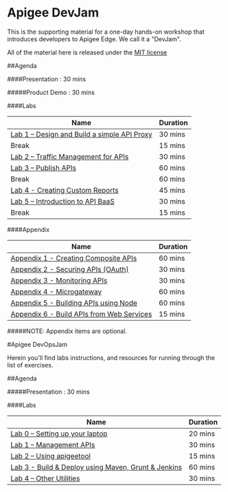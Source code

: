 # Apigee DevJam

This is the supporting material for a one-day hands-on workshop that introduces developers to  Apigee Edge. We call it a "DevJam". 

All of the material here is released under the [MIT license](LICENSE.md)

##Agenda

####Presentation : 30 mins

#####Product Demo : 30 mins

####Labs

| Name                                                                                                                                                                                                                      | Duration  |
|-------------------------------------------------------------------------------------------------------------------------------|---------      |
| [Lab 1 – Design and Build a simple API Proxy](./Lab%20Guides/Lab%201%20-%20Design%20and%20Build%20a%20simple%20API%20Proxy)   | 30 mins       |
| Break                                                                                                                         | 15 mins   |
| [Lab 2 – Traffic Management for APIs](./Lab%20Guides/Lab%202%20-%20Traffic%20Management%20for%20APIs)                                     | 30 mins   |
| [Lab 3 – Publish APIs](./Lab%20Guides/Lab%203%20-%20Publish%20APIs)                                                                                   | 60 mins       |
| Break                                                                                                                         | 60 mins   |
| [Lab 4 - Creating Custom Reports](./Lab%20Guides/Lab%204%20-%20Creating%20Custom%20Reports)                                   | 45 mins       |
| [Lab 5 – Introduction to API BaaS](./Lab%20Guides/Lab%205%20-%20Introduction%20to%20API%20BaaS%20(Backend-as-a-Service))      | 30 mins       |
| Break                                                                                                                         | 15 mins   |

####Appendix

| Name                                                                                                                                                                                                                      | Duration  |
|-------------------------------------------------------------------------------------------------------------------------------|---------      |
| [Appendix 1 - Creating Composite APIs](./Appendix/Appendix%201%20-%20Creating%20Composite%20APIs)                             | 60 mins       |
| [Appendix 2 - Securing APIs (OAuth)](./Appendix/Appendix%202%20-%20Securing%20APIs%20(OAuth))                                             | 30 mins   |
| [Appendix 3 - Monitoring APIs](./Appendix/Appendix%203%20-%20Monitoring%20APIs)                                                               | 30 mins       |
| [Appendix 4 - Microgateway](./Appendix/Appendix%204%20-%20Microgateway)                                                           | 60 mins   |
| [Appendix 5 - Building APIs using Node](./Appendix/Appendix%205%20-%20Building%20APIs%20using%20Node.js)                              | 60 mins       |
| [Appendix 6 - Build APIs from Web Services](./Appendix/Appendix%206%20-%20Build%20APIs%20from%20Web%20Services)               | 15 mins       |

#####NOTE: Appendix items are optional.


#Apigee DevOpsJam

Herein you'll find labs instructions, and resources for running through the list of exercises.

##Agenda

#####Presentation : 30 mins

####Labs

| Name                                                                                                                                                                                                                      | Duration  |
|-------------------------------------------------------------------------------------------------------------------------------|---------      |
| [Lab 0 – Setting up your laptop](./DevOps/Lab%200%20-%20Setting%20up%20your%20laptop)                                            | 20 mins   |
| [Lab 1 – Management APIs](./DevOps/Lab%201%20-%20Management%20APIs)                                                              | 30 mins   |
| [Lab 2 – Using apigeetool](./DevOps/Lab%202%20-%20Using%20apigeetool)                                                            | 15 mins   |
| [Lab 3 - Build & Deploy using Maven, Grunt & Jenkins](./DevOps/Lab%203%20-%20Build%20and%20Deploy%20using%20Maven%2C%20Grunt%20and%20Jenkins) | 60 mins      |
| [Lab 4 – Other Utilities](./DevOps/Lab%204%20-%20Other%20Utilities)                                                           | 30 mins      |
